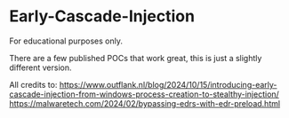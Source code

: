 # Early-Cascade-Injection
For educational purposes only.

There are a few published POCs that work great, this is just a slightly different version.

All credits to:
https://www.outflank.nl/blog/2024/10/15/introducing-early-cascade-injection-from-windows-process-creation-to-stealthy-injection/
https://malwaretech.com/2024/02/bypassing-edrs-with-edr-preload.html
